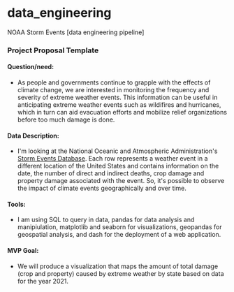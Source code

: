 # data_engineering

NOAA Storm Events [data engineering pipeline]

### Project Proposal Template

#### Question/need:

- As people and governments continue to grapple with the effects of climate change, we are interested in monitoring the frequency and severity of extreme weather events. This information can be useful in anticipating extreme weather events such as wildifires and hurricanes, which in turn can aid evacuation efforts and mobilize relief organizations before too much damage is done. 

#### Data Description:

- I'm looking at the National Oceanic and Atmospheric Administration's [Storm Events Database](https://www.ncdc.noaa.gov/stormevents/ftp.jsp). Each row represents a weather event in a different location of the United States and contains information on the date, the number of direct and indirect deaths, crop damage and property damage associated with the event.  So, it's possible to observe the impact of climate events geographically and over time. 

#### Tools:

- I am using SQL to query in data, pandas for data analysis and manipiulation, matplotlib and seaborn for visualizations, geopandas for geospatial analysis, and dash for the deployment of a web application.

#### MVP Goal:

- We will produce a visualization that maps the amount of total damage (crop and property) caused by extreme weather by state based on data for the year 2021.  
